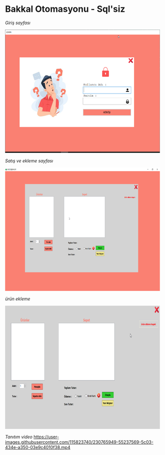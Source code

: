 # Bakkal Otomasyonu - Sql'siz

_Giriş sayfası_

<img src="img/Benim_Bakkalım_n3xJVZhgX7.png" width="750" height="400">


_Satış ve ekleme sayfası_

<img src="img/Benim_Bakkalım_PxPNWqJobv.png" width="750" height="400">


_ürün ekleme_

<img src="img/Benim_Bakkalım_iyOUMUHxr2.gif" width="750" height="400">

_Tanıtım video_
https://user-images.githubusercontent.com/115823740/230765949-55237569-5c03-434e-a350-03e9c4010f38.mp4





